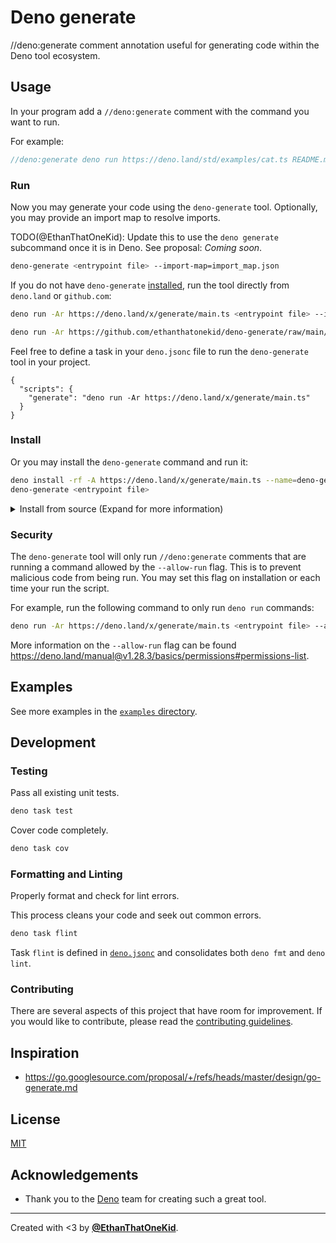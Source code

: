 # Deno generate

//deno:generate comment annotation useful for generating code within the Deno
tool ecosystem.

## Usage

In your program add a `//deno:generate` comment with the command you want to
run.

For example:

```ts
//deno:generate deno run https://deno.land/std/examples/cat.ts README.md
```

### Run

Now you may generate your code using the `deno-generate` tool. Optionally, you
may provide an import map to resolve imports.

TODO(@EthanThatOneKid): Update this to use the `deno generate` subcommand once
it is in Deno. See proposal: _Coming soon_.

```sh
deno-generate <entrypoint file> --import-map=import_map.json
```

If you do not have `deno-generate` [installed](#install), run the tool directly
from `deno.land` or `github.com`:

```sh
deno run -Ar https://deno.land/x/generate/main.ts <entrypoint file> --import-map=import_map.json
```

```sh
deno run -Ar https://github.com/ethanthatonekid/deno-generate/raw/main/main.ts <entrypoint file> --import-map=import_map.json
```

Feel free to define a task in your `deno.jsonc` file to run the `deno-generate`
tool in your project.

```jsonc
{
  "scripts": {
    "generate": "deno run -Ar https://deno.land/x/generate/main.ts"
  }
}
```

### Install

Or you may install the `deno-generate` command and run it:

```sh
deno install -rf -A https://deno.land/x/generate/main.ts --name=deno-generate
deno-generate <entrypoint file>
```

<details>
<summary>
Install from source
(Expand for more information)
</summary>

```sh
git clone https://github.com/ethanthatonekid/deno-generate.git
cd deno-generate
deno install -rf -A main.ts --name=deno-generate
```

</details>

### Security

The `deno-generate` tool will only run `//deno:generate` comments that are
running a command allowed by the `--allow-run` flag. This is to prevent
malicious code from being run. You may set this flag on installation or each
time your run the script.

For example, run the following command to only run `deno run` commands:

```sh
deno run -Ar https://deno.land/x/generate/main.ts <entrypoint file> --allow-run=deno
```

More information on the `--allow-run` flag can be found
<https://deno.land/manual@v1.28.3/basics/permissions#permissions-list>.

## Examples

See more examples in the [`examples` directory](examples).

## Development

### Testing

Pass all existing unit tests.

```bash
deno task test
```

Cover code completely.

```bash
deno task cov
```

### Formatting and Linting

Properly format and check for lint errors.

This process cleans your code and seek out common errors.

```bash
deno task flint
```

Task `flint` is defined in [`deno.jsonc`](deno.jsonc) and consolidates both
`deno fmt` and `deno lint`.

### Contributing

There are several aspects of this project that have room for improvement. If you
would like to contribute, please read the
[contributing guidelines](CONTRIBUTING.md).

## Inspiration

- <https://go.googlesource.com/proposal/+/refs/heads/master/design/go-generate.md>

## License

[MIT](LICENSE)

## Acknowledgements

- Thank you to the [Deno](https://deno.land) team for creating such a great
  tool.

---

Created with <3 by [**@EthanThatOneKid**](https://etok.codes/).
